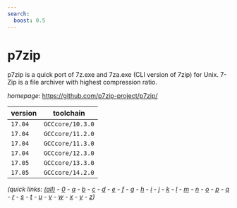```yaml
---
search:
  boost: 0.5
---
```

# p7zip

p7zip is a quick port of 7z.exe and 7za.exe (CLI version of 7zip) for Unix. 7-Zip is a file archiver with highest compression ratio.

*homepage*: <https://github.com/p7zip-project/p7zip/>

version | toolchain
--------|----------
``17.04`` | ``GCCcore/10.3.0``
``17.04`` | ``GCCcore/11.2.0``
``17.04`` | ``GCCcore/11.3.0``
``17.04`` | ``GCCcore/12.3.0``
``17.05`` | ``GCCcore/13.3.0``
``17.05`` | ``GCCcore/14.2.0``


*(quick links: [(all)](../index.md) - [0](../0/index.md) - [a](../a/index.md) - [b](../b/index.md) - [c](../c/index.md) - [d](../d/index.md) - [e](../e/index.md) - [f](../f/index.md) - [g](../g/index.md) - [h](../h/index.md) - [i](../i/index.md) - [j](../j/index.md) - [k](../k/index.md) - [l](../l/index.md) - [m](../m/index.md) - [n](../n/index.md) - [o](../o/index.md) - [p](../p/index.md) - [q](../q/index.md) - [r](../r/index.md) - [s](../s/index.md) - [t](../t/index.md) - [u](../u/index.md) - [v](../v/index.md) - [w](../w/index.md) - [x](../x/index.md) - [y](../y/index.md) - [z](../z/index.md))*

